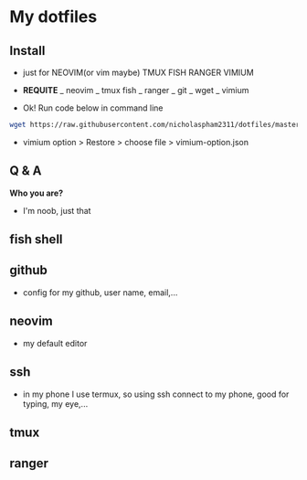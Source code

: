 # My dotfiles

## Install

-   just for NEOVIM(or vim maybe) TMUX FISH RANGER VIMIUM
-   **REQUITE**
    _ neovim
    _ tmux fish
    _ ranger
    _ git
    _ wget
    _ vimium

-   Ok! Run code below in command line

```bash
wget https://raw.githubusercontent.com/nicholaspham2311/dotfiles/master/install.bash \ bash install.bash ; rm install.bash
```

-   vimium option > Restore > choose file > vimium-option.json

## Q & A

**Who you are?**

-   I'm noob, just that

## fish shell

## github

-   config for my github, user name, email,...

## neovim

-   my default editor

## ssh

-   in my phone I use termux, so using ssh connect to my phone, good for typing, my eye,...

## tmux

## ranger
